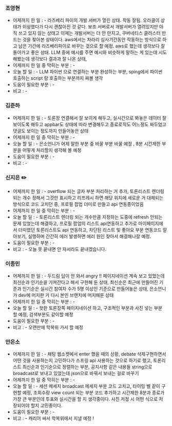 ### 조영현 
* 어제까지 한 일 : - 라즈베리 파이의 개발 서버가 열린 상태. 작동 잘됨. 오라클이 상태가 이상했다가 다시 괜찮아진 것 같다. 보조 서버로서 개발서버가 열려있지만 아직 쓰고 있지 않는 상태고 이제는 개발서버는 더 안 만지고, 쿠버네티스 클러스터 만드는 것을 찾아본 상태이다. aws에서는 차라리 심사기간동안 작동하는 방식으로 하고 남은 기간에 라즈베리파이로 바꾸는 것으로 할 예정. aws로 했는데 생각보다 잘 돌아가고 좋은 상태. LLM 중에 예시를 주면 예시와 비슷하게 말하는 게 있는데 시도해봤는데 생각보다 결과과 잘 나온 상태, 
* 어제까지 한 일 중 막히는 부분 : -  
* 오늘 할 일 : -  LLM 파이썬 으로 연결하는 부분 완성하는 부분,  sping에서 파이썬 호출하는 script 랑 호출하는 부분까지 짜볼 생각
* 도움이 필요한 부분 : -  
* 비고 : - 


### 김준하
* 어제까지 한 일 : - 토론장 연결해서 잘 보이게 해두고, 실시간으로 봐놓은 데이터 잘 보이도록 해두고 appbar도 상태에 따라 변경해두고 종료로직도 어느정도 짜두었고 댓글도 보이는 정도까지 만들어놓은 상태
* 어제까지 한 일 중 막히는 부분 : -  
* 오늘 할 일 : - 은소언니가 어제 말한 부분 중 바꿀 부분 바꿀 예정 , 8분 시간제한 부분을 어떻게 처리할지 생각해 볼 예정
* 도움이 필요한 부분 : -  
* 비고 : - 


### 신지은 ✏️
* 어제까지 한 일 : - overflow 되는 글자 부분 처리하는 거 추가, 토론리스트 렌더링 되는 개수 정해서 그것만 표시하고 리프레시 하면 해당 위치에 새로운 거 대체되는 방식으로 코드 고치던 중, 프로필 팝업 더미로 만들고 api 연동중이었음
* 어제까지 한 일 중 막히는 부분 : -  
* 오늘 할 일 : - 토론리스트 렌더링 되는 개수만큼 지정하는 도중에 refresh 안되는 문제 있었는데 해결하고, 프로필 팝업의 리스트 api연동하고 추가로 마이페이지에서 더미였던 토론리스트도 api 연동하고, 차단된 리스트 및 좋아요 부분 연동코드 알아보기, 실행하며 간간히 에러 발생하면 에러 원인 찾아서 해결해나갈 예정. 
* 도움이 필요한 부분 : - 
* 비고 : - 오늘 못 끝내면 안 자서라도 끝내겠습니다.
  

### 이종민 
* 어제까지 한 일 : - 두드림 답이 안 와서 angry !! 페이지네이션 계속 보고 있었는데 최신순과 인기순을 가져간다고 해서 구현해 둔 상태, 최신순은 최근에 만들어진 기준과 인기순은 실시간 참여자 수가 5명 이상인 기준으로 만들어놓은 상태, 은소언니가 dev에 머지한 거 다시 본인 브랜치에 머지해둔 상태
* 어제까지 한 일 중 막히는 부분 : -  
* 오늘 할 일 : - 핫한 토론장쪽 페이지네이션 하고, 구조적인 부분과 사진 넣는 부분 할 예정, 검색부분도 같이할 예정
* 도움이 필요한 부분 : -  
* 비고 : - 오랜만에 학복위 가서 할 예정


### 안은소
* 어제까지 한 일 : - 채팅 웹소켓에서 enter 했을 때의 상황, debate 삭제구현하면서 어떤 것을 사용하는지 고민하다가 스프링 api 사용하는 것으로 하기로 했고, 토론리스트 최신순과 인기순으로 정렬하는 부분, 공지사항 같은 내용들 string으로 broadcast로 보내고 있었는데 json으로 바꿔서 보내는 걸로 바꾸기
* 어제까지 한 일 중 막히는 부분 : -  
* 오늘 할 일 : - 세션 메세지 broadcast 메세지 부분 코드 고치고, 타이밍 벨 같이 구현할 예정, 조회수랑 view count 되는 부분 코드 추가하고 시간제한 8분과 종료가 가장 큰 부분인데 투표와 실시간을 할 지 생각중이다. 사진 저정 시 어떤 식으로 저장되어야 할지 고민중이다. 
* 도움이 필요한 부분 : -  
* 비고 : - 캐리어 싸서 학복위에서 지낼 예정 ! 
  
